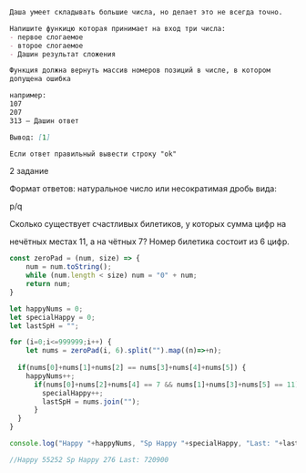 ```markdown
Даша умеет складывать большие числа, но делает это не всегда точно.

Напишите функицю которая принимает на вход три числа:
- первое слогаемое
- второе слогаемое
- Дашин результат сложения

Функция должна вернуть массив номеров позиций в числе, в котором 
допущена ошибка

например:
107
207
313 — Дашин ответ

Вывод: [1]

Если ответ правильный вывести строку "ok"
```

2 задание

Формат ответов: натуральное число или несократимая дробь вида:

p/q

Сколько существует счастливых билетиков, у которых сумма цифр на

нечётных местах ﻿11, а на чётных ﻿7﻿? Номер билетика состоит из 6 цифр.

```jsx
const zeroPad = (num, size) => {
    num = num.toString();
    while (num.length < size) num = "0" + num;
    return num;
}

let happyNums = 0;
let specialHappy = 0;
let lastSpH = "";

for (i=0;i<=999999;i++) {
	let nums = zeroPad(i, 6).split("").map((n)=>+n);
  
  if(nums[0]+nums[1]+nums[2] == nums[3]+nums[4]+nums[5]) {
  	happyNums++;
      if(nums[0]+nums[2]+nums[4] == 7 && nums[1]+nums[3]+nums[5] == 11) {
      	specialHappy++;
        lastSpH = nums.join("");
      }
  }
}

console.log("Happy "+happyNums, "Sp Happy "+specialHappy, "Last: "+lastSpH);

//Happy 55252 Sp Happy 276 Last: 720900
```
